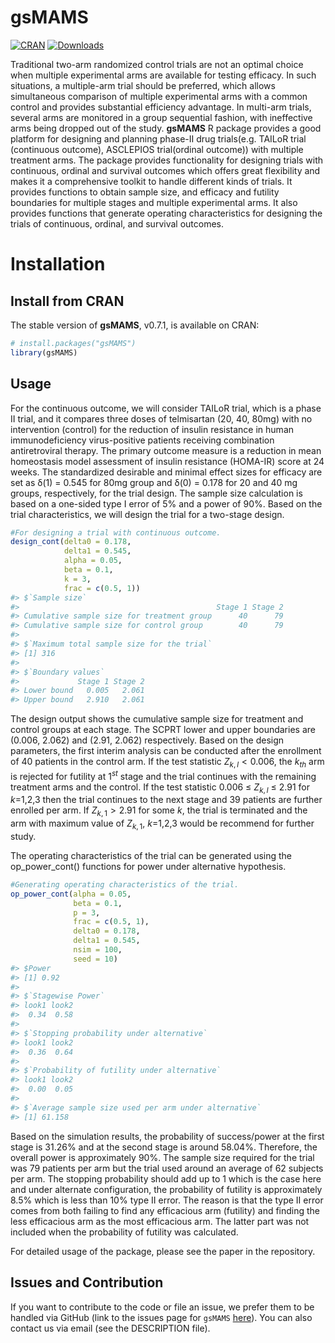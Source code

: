 
<!-- README.md is generated from README.Rmd. Please edit that file -->

# gsMAMS

<!-- badges: start -->

[![CRAN](http://www.r-pkg.org/badges/version/gsMAMS)](http://cran.rstudio.com/package=gsMAMS)
[![Downloads](http://cranlogs.r-pkg.org/badges/gsMAMS?color=brightgreen)](http://www.r-pkg.org/pkg/gsMAMS)
<!-- badges: end -->

Traditional two-arm randomized control trials are not an optimal choice
when multiple experimental arms are available for testing efficacy. In
such situations, a multiple-arm trial should be preferred, which allows
simultaneous comparison of multiple experimental arms with a common
control and provides substantial efficiency advantage. In multi-arm
trials, several arms are monitored in a group sequential fashion, with
ineffective arms being dropped out of the study. **gsMAMS** R package
provides a good platform for designing and planning phase-II drug
trials(e.g. TAILoR trial (continuous outcome), ASCLEPIOS trial(ordinal
outcome)) with multiple treatment arms. The package provides
functionality for designing trials with continuous, ordinal and survival
outcomes which offers great flexibility and makes it a comprehensive
toolkit to handle different kinds of trials. It provides functions to
obtain sample size, and efficacy and futility boundaries for multiple
stages and multiple experimental arms. It also provides functions that
generate operating characteristics for designing the trials of
continuous, ordinal, and survival outcomes.

# Installation

## Install from CRAN

The stable version of **gsMAMS**, v0.7.1, is available on CRAN:

``` r
# install.packages("gsMAMS")
library(gsMAMS)
```

## Usage

For the continuous outcome, we will consider TAILoR trial, which is a
phase II trial, and it compares three doses of telmisartan (20, 40,
80mg) with no intervention (control) for the reduction of insulin
resistance in human immunodeficiency virus-positive patients receiving
combination antiretroviral therapy. The primary outcome measure is a
reduction in mean homeostasis model assessment of insulin resistance
(HOMA-IR) score at 24 weeks. The standardized desirable and minimal
effect sizes for efficacy are set as δ(1) = 0.545 for 80mg group and
δ(0) = 0.178 for 20 and 40 mg groups, respectively, for the trial
design. The sample size calculation is based on a one-sided type I error
of 5% and a power of 90%. Based on the trial characteristics, we will
design the trial for a two-stage design.

``` r
#For designing a trial with continuous outcome.
design_cont(delta0 = 0.178, 
            delta1 = 0.545, 
            alpha = 0.05, 
            beta = 0.1, 
            k = 3, 
            frac = c(0.5, 1))
#> $`Sample size`
#>                                            Stage 1 Stage 2
#> Cumulative sample size for treatment group      40      79
#> Cumulative sample size for control group        40      79
#> 
#> $`Maximum total sample size for the trial`
#> [1] 316
#> 
#> $`Boundary values`
#>             Stage 1 Stage 2
#> Lower bound   0.005   2.061
#> Upper bound   2.910   2.061
```

The design output shows the cumulative sample size for treatment and
control groups at each stage. The SCPRT lower and upper boundaries are
(0.006, 2.062) and (2.91, 2.062) respectively. Based on the design
parameters, the first interim analysis can be conducted after the
enrollment of 40 patients in the control arm. If the test statistic
$Z_{k,l}<0.006$, the $k_{th}$ arm is rejected for futility at $1^{st}$
stage and the trial continues with the remaining treatment arms and the
control. If the test statistic 0.006 $\le$ $Z_{k,l}$ $\le$ 2.91 for
$k$=1,2,3 then the trial continues to the next stage and 39 patients are
further enrolled per arm. If $Z_{k,1} >2.91$ for some $k$, the trial is
terminated and the arm with maximum value of $Z_{k,1}$, $k$=1,2,3 would
be recommend for further study.

The operating characteristics of the trial can be generated using the
op_power_cont() functions for power under alternative hypothesis.

``` r
#Generating operating characteristics of the trial.
op_power_cont(alpha = 0.05, 
              beta = 0.1, 
              p = 3, 
              frac = c(0.5, 1), 
              delta0 = 0.178, 
              delta1 = 0.545, 
              nsim = 100, 
              seed = 10)
#> $Power
#> [1] 0.92
#> 
#> $`Stagewise Power`
#> look1 look2 
#>  0.34  0.58 
#> 
#> $`Stopping probability under alternative`
#> look1 look2 
#>  0.36  0.64 
#> 
#> $`Probability of futility under alternative`
#> look1 look2 
#>  0.00  0.05 
#> 
#> $`Average sample size used per arm under alternative`
#> [1] 61.158
```

Based on the simulation results, the probability of success/power at the
first stage is 31.26% and at the second stage is around 58.04%.
Therefore, the overall power is approximately 90%. The sample size
required for the trial was 79 patients per arm but the trial used around
an average of 62 subjects per arm. The stopping probability should add
up to 1 which is the case here and under alternate configuration, the
probability of futility is approximately 8.5% which is less than 10%
type II error. The reason is that the type II error comes from both
failing to find any efficacious arm (futility) and finding the less
efficacious arm as the most efficacious arm. The latter part was not
included when the probability of futility was calculated.

For detailed usage of the package, please see the paper in the
repository.

## Issues and Contribution

If you want to contribute to the code or file an issue, we prefer them
to be handled via GitHub (link to the issues page for `gsMAMS`
[here](https://github.com/Tpatni719/gsMAMS/issues)). You can also
contact us via email (see the DESCRIPTION file).
